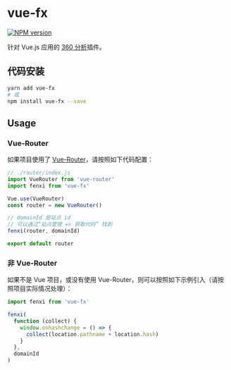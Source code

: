 # vue-fx

[![NPM version](https://img.shields.io/npm/v/vue-fx.svg?style=flat-square)](https://npmjs.com/package/vue-fx)

针对 Vue.js 应用的 [360 分析](https://fenxi.360.cn/login/present)插件。

## 代码安装

```bash
yarn add vue-fx
# 或
npm install vue-fx --save
```

## Usage

### Vue-Router

如果项目使用了 [Vue-Router](https://router.vuejs.org/zh-cn)，请按照如下代码配置：

```js
// ./router/index.js
import VueRouter from 'vue-router'
import fenxi from 'vue-fx'

Vue.use(VueRouter)
const router = new VueRouter()

// domainId 是站点 id
// 可以通过“站点管理 => 获取代码” 找到
fenxi(router, domainId)

export default router
```

### 非 Vue-Router

如果不是 Vue 项目，或没有使用 Vue-Router，则可以按照如下示例引入（请按照项目实际情况处理）：

```js
import fenxi from 'vue-fx'

fenxi(
  function (collect) {
    window.onhashchange = () => {
      collect(location.pathname + location.hash)
    }
  },
  domainId
)
```
